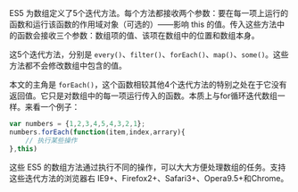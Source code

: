ES5 为数组定义了5个迭代方法。每个方法都接收两个参数：要在每一项上运行的函数和运行该函数的作用域对象（可选的）——影响 this 的值。传入这些方法中的函数会接收三个参数：数组项的值、该项在数组中的位置和数组本身。

这5个迭代方法，分别是 `every()`、`filter()`、`forEach()`、`map()`、`some()`。这些方法都不会修改数组中包含的值。

本文的主角是 `forEach()`，这个函数相较其他4个迭代方法的特别之处在于它没有返回值。它只是对数组中的每一项运行传入的函数。本质上与for循环迭代数组一样。来看一个例子：

```js
var numbers = {1,2,3,4,5,4,3,2,1};
numbers.forEach(function(item,index,arrary){
	// 执行某些操作
},this)
```

这些 ES5 的数组方法通过执行不同的操作，可以大大方便处理数组的任务。支持这些迭代方法的浏览器右 IE9+、Firefox2+、Safari3+、Opera9.5+和Chrome。
